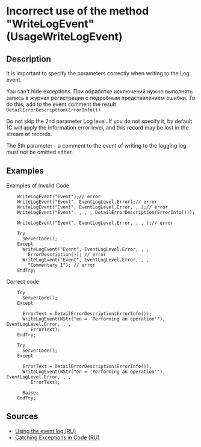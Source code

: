 # Incorrect use of the method "WriteLogEvent" (UsageWriteLogEvent)

<!-- Блоки выше заполняются автоматически, не трогать -->
## Description
<!-- Описание диагностики заполняется вручную. Необходимо понятным языком описать смысл и схему работу -->
It is important to specify the parameters correctly when writing to the Log event.

You can't hide exceptions. При обработке исключений нужно выполнять запись в журнал регистрации с подробным представлением ошибки. To do this, add to the event comment the result `DetailErrorDescription(ErrorInfo())`

Do not skip the 2nd parameter Log level. If you do not specify it, by default 1C will apply the Information error level, and this record may be lost in the stream of records.

The 5th parameter - a comment to the event of writing to the logging log - must not be omitted either.

## Examples
<!-- В данном разделе приводятся примеры, на которые диагностика срабатывает, а также можно привести пример, как можно исправить ситуацию -->

Examples of Invalid Code
```bsl
    WriteLogEvent("Event");// error
    WriteLogEvent("Event", EventLogLevel.Error);// error
    WriteLogEvent("Event", EventLogLevel.Error, , );// error
    WriteLogEvent("Event", , , , DetailErrorDescription(ErrorInfo()));

    WriteLogEvent("Event", EventLogLevel.Error, , , );// error

    Try
      ServerCode();
    Except
      WriteLogEvent("Event", EventLogLevel.Error, , ,
        ErrorDescription()); // error
      WriteLogEvent("Event", EventLogLevel.Error, , ,
        "Commentary 1"); // error
    EndTry;
```

Correct code
```bsl
    Try
      ServerCode();
    Except

      ErrorText = DetailErrorDescription(ErrorInfo());
      WriteLogEvent(NStr("en = 'Performing an operation'"), EventLogLevel.Error, , ,
         ErrorText);
    EndTry;

    Try
      ServerCode();
    Except

      ErrorText = DetailErrorDescription(ErrorInfo());
      WriteLogEvent(NStr("en = 'Performing an operation'"), EventLogLevel.Error, , ,
         ErrorText);

      Raise;
    EndTry;
```

## Sources
<!-- Необходимо указывать ссылки на все источники, из которых почерпнута информация для создания диагностики -->
<!-- Примеры источников

* Источник: [Стандарт: Тексты модулей](https://its.1c.ru/db/v8std#content:456:hdoc)
* Полезная информация: [Отказ от использования модальных окон](https://its.1c.ru/db/metod8dev#content:5272:hdoc)
* Источник: [Cognitive complexity, ver. 1.4](https://www.sonarsource.com/docs/CognitiveComplexity.pdf) -->

* [Using the event log (RU)](https://its.1c.ru/db/v8std#content:498:hdoc)
* [Catching Exceptions in Code (RU)](https://its.1c.ru/db/v8std#content:499:hdoc)
